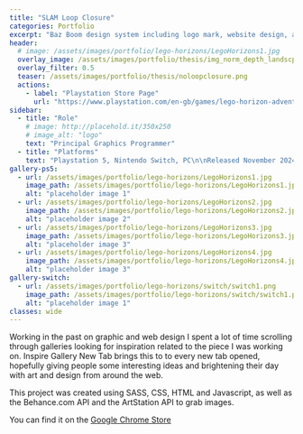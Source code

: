 ```yaml
---
title: "SLAM Loop Closure"
categories: Portfolio
excerpt: "Baz Boom design system including logo mark, website design, and branding applications."
header:
  # image: /assets/images/portfolio/lego-horizons/LegoHorizons1.jpg
  overlay_image: /assets/images/portfolio/thesis/img_norm_depth_landscp.png
  overlay_filter: 0.5
  teaser: /assets/images/portfolio/thesis/noloopclosure.png
  actions:
    - label: "Playstation Store Page"
      url: "https://www.playstation.com/en-gb/games/lego-horizon-adventures/"
sidebar:
  - title: "Role"
    # image: http://placehold.it/350x250
    # image_alt: "logo"
    text: "Principal Graphics Programmer"
  - title: "Platforms"
    text: "Playstation 5, Nintendo Switch, PC\n\nReleased November 2024"
gallery-ps5:
  - url: /assets/images/portfolio/lego-horizons/LegoHorizons1.jpg
    image_path: /assets/images/portfolio/lego-horizons/LegoHorizons1.jpg
    alt: "placeholder image 1"
  - url: /assets/images/portfolio/lego-horizons/LegoHorizons2.jpg
    image_path: /assets/images/portfolio/lego-horizons/LegoHorizons2.jpg
    alt: "placeholder image 2"
  - url: /assets/images/portfolio/lego-horizons/LegoHorizons3.jpg
    image_path: /assets/images/portfolio/lego-horizons/LegoHorizons3.jpg
    alt: "placeholder image 3"
  - url: /assets/images/portfolio/lego-horizons/LegoHorizons4.jpg
    image_path: /assets/images/portfolio/lego-horizons/LegoHorizons4.jpg
    alt: "placeholder image 3"
gallery-switch:
  - url: /assets/images/portfolio/lego-horizons/switch/switch1.png
    image_path: /assets/images/portfolio/lego-horizons/switch/switch1.png
    alt: "placeholder image 1"
classes: wide
---
```


Working in the past on graphic and web design I spent a lot of time scrolling through galleries looking for inspiration related to the piece I was working on. Inspire Gallery New Tab brings this to to every new tab opened, hopefully giving people some interesting ideas and brightening their day with art and design from around the web.

This project was created using SASS, CSS, HTML and Javascript, as well as the Behance.com API and the ArtStation API to grab images.

You can find it on the <a href="https://chrome.google.com/webstore/detail/inspire-gallery-new-tab/feldechheiacimdajbkleojednhpophc">Google Chrome Store